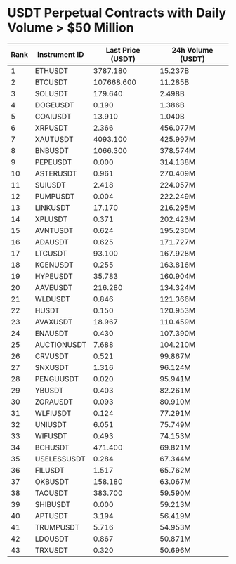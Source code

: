 # USDT Perpetual Contracts with Daily Volume > $50 Million

| Rank | Instrument ID | Last Price (USDT) | 24h Volume (USDT) |
|------|---------------|-------------------|-------------------|
| 1 | ETHUSDT | 3787.180 | 15.237B |
| 2 | BTCUSDT | 107668.600 | 11.285B |
| 3 | SOLUSDT | 179.640 | 2.498B |
| 4 | DOGEUSDT | 0.190 | 1.386B |
| 5 | COAIUSDT | 13.910 | 1.040B |
| 6 | XRPUSDT | 2.366 | 456.077M |
| 7 | XAUTUSDT | 4093.100 | 425.997M |
| 8 | BNBUSDT | 1066.300 | 378.574M |
| 9 | PEPEUSDT | 0.000 | 314.138M |
| 10 | ASTERUSDT | 0.961 | 270.409M |
| 11 | SUIUSDT | 2.418 | 224.057M |
| 12 | PUMPUSDT | 0.004 | 222.249M |
| 13 | LINKUSDT | 17.170 | 216.295M |
| 14 | XPLUSDT | 0.371 | 202.423M |
| 15 | AVNTUSDT | 0.624 | 195.230M |
| 16 | ADAUSDT | 0.625 | 171.727M |
| 17 | LTCUSDT | 93.100 | 167.928M |
| 18 | KGENUSDT | 0.255 | 163.816M |
| 19 | HYPEUSDT | 35.783 | 160.904M |
| 20 | AAVEUSDT | 216.280 | 134.324M |
| 21 | WLDUSDT | 0.846 | 121.366M |
| 22 | HUSDT | 0.150 | 120.953M |
| 23 | AVAXUSDT | 18.967 | 110.459M |
| 24 | ENAUSDT | 0.430 | 107.390M |
| 25 | AUCTIONUSDT | 7.688 | 104.210M |
| 26 | CRVUSDT | 0.521 | 99.867M |
| 27 | SNXUSDT | 1.316 | 96.124M |
| 28 | PENGUUSDT | 0.020 | 95.941M |
| 29 | YBUSDT | 0.403 | 82.261M |
| 30 | ZORAUSDT | 0.093 | 80.910M |
| 31 | WLFIUSDT | 0.124 | 77.291M |
| 32 | UNIUSDT | 6.051 | 75.749M |
| 33 | WIFUSDT | 0.493 | 74.153M |
| 34 | BCHUSDT | 471.400 | 69.821M |
| 35 | USELESSUSDT | 0.284 | 67.344M |
| 36 | FILUSDT | 1.517 | 65.762M |
| 37 | OKBUSDT | 158.180 | 63.067M |
| 38 | TAOUSDT | 383.700 | 59.590M |
| 39 | SHIBUSDT | 0.000 | 59.213M |
| 40 | APTUSDT | 3.194 | 56.419M |
| 41 | TRUMPUSDT | 5.716 | 54.953M |
| 42 | LDOUSDT | 0.867 | 50.871M |
| 43 | TRXUSDT | 0.320 | 50.696M |
